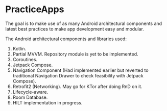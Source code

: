 # PracticeApps

The goal is to make use of as many Android architectural components and latest best practices to
make app development easy and modular.

The Android architectural components and libraries used:
1. Kotlin.
2. Partial MVVM. Repository module is yet to be implemented.
3. Coroutines.
4. Jetpack Compose.
5. Navigation Component (Had implemented earlier but reverted to traditional Navigation Drawer to
   check feasibility with Jetpack Compose).
6. Retrofit2 (Networking). May go for KTor after doing RnD on it.
7. Lifecycle-aware.
8. Room Database.
9. HILT implementation in progress.
